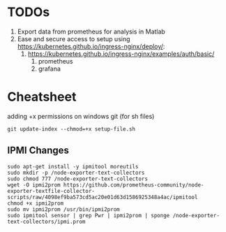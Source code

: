# TODOs

1. Export data from prometheus for analysis in Matlab
2. Ease and secure access to setup using https://kubernetes.github.io/ingress-nginx/deploy/:
   1. https://kubernetes.github.io/ingress-nginx/examples/auth/basic/
      1. prometheus
      2. grafana

# Cheatsheet

adding +x permissions on windows git (for sh files)

    git update-index --chmod=+x setup-file.sh

## IPMI Changes

    sudo apt-get install -y ipmitool moreutils
    sudo mkdir -p /node-exporter-text-collectors
    sudo chmod 777 /node-exporter-text-collectors
    wget -O ipmi2prom https://github.com/prometheus-community/node-exporter-textfile-collector-scripts/raw/4098ef9ba573cd5ac20e01d63d1586925348a4ac/ipmitool
    chmod +x ipmi2prom
    sudo mv ipmi2prom /usr/bin/ipmi2prom
    sudo ipmitool sensor | grep Pwr | ipmi2prom | sponge /node-exporter-text-collectors/ipmi.prom
